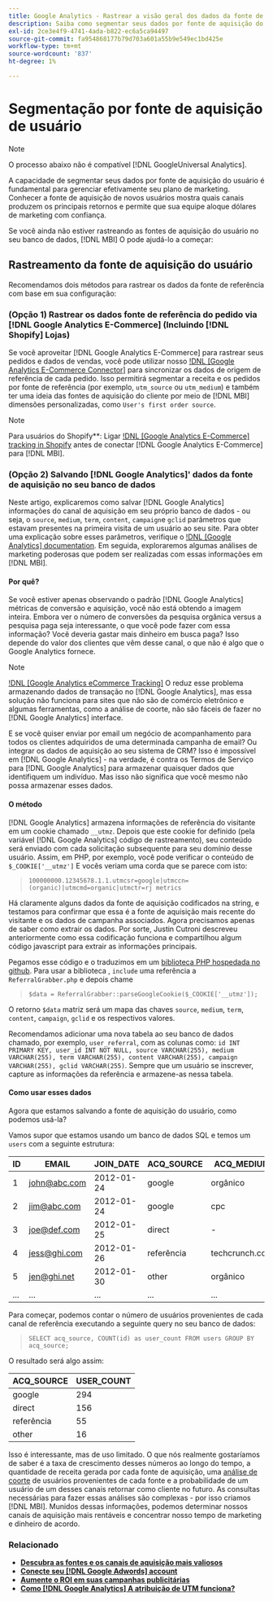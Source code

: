 ```yaml
---
title: Google Analytics - Rastrear a visão geral dos dados da fonte de aquisição do usuário
description: Saiba como segmentar seus dados por fonte de aquisição do usuário.
exl-id: 2ce3e4f9-4741-4ada-b822-ec6a5ca94497
source-git-commit: fa954868177b79d703a601a55b9e549ec1bd425e
workflow-type: tm+mt
source-wordcount: '837'
ht-degree: 1%

---
```


# Segmentação por fonte de aquisição de usuário

>[!NOTE]
>
>O processo abaixo não é compatível [!DNL GoogleUniversal Analytics].

A capacidade de segmentar seus dados por fonte de aquisição do usuário é fundamental para gerenciar efetivamente seu plano de marketing. Conhecer a fonte de aquisição de novos usuários mostra quais canais produzem os principais retornos e permite que sua equipe aloque dólares de marketing com confiança.

Se você ainda não estiver rastreando as fontes de aquisição do usuário no seu banco de dados, [!DNL MBI] O pode ajudá-lo a começar:

## Rastreamento da fonte de aquisição do usuário

Recomendamos dois métodos para rastrear os dados da fonte de referência com base em sua configuração:

### (Opção 1) Rastrear os dados fonte de referência do pedido via [!DNL Google Analytics E-Commerce] (Incluindo [!DNL Shopify] Lojas)

Se você aproveitar [!DNL Google Analytics E-Commerce] para rastrear seus pedidos e dados de vendas, você pode utilizar nosso [!DNL [Google Analytics E-Commerce Connector]](../importing-data/integrations/google-ecommerce.md) para sincronizar os dados de origem de referência de cada pedido. Isso permitirá segmentar a receita e os pedidos por fonte de referência (por exemplo, `utm_source` ou `utm_medium`) e também ter uma ideia das fontes de aquisição do cliente por meio de [!DNL MBI] dimensões personalizadas, como `User's first order source`.

>[!NOTE]
>
>Para usuários do Shopify**: Ligar [!DNL [Google Analytics E-Commerce] tracking in Shopify](http://docs.shopify.com/manual/settings/general/google-analytics#ecommerce-tracking) antes de conectar [!DNL Google Analytics E-Commerce] para [!DNL MBI].

### (Opção 2) Salvando [!DNL Google Analytics]&#39; dados da fonte de aquisição no seu banco de dados

Neste artigo, explicaremos como salvar [!DNL Google Analytics] informações do canal de aquisição em seu próprio banco de dados - ou seja, o `source`, `medium`, `term`, `content`, `campaign`e `gclid` parâmetros que estavam presentes na primeira visita de um usuário ao seu site. Para obter uma explicação sobre esses parâmetros, verifique o [!DNL [Google Analytics] documentation](http://support.google.com/analytics/bin/answer.py?hl=en&amp;answer=1191184). Em seguida, exploraremos algumas análises de marketing poderosas que podem ser realizadas com essas informações em [!DNL MBI].

#### Por quê?

Se você estiver apenas observando o padrão [!DNL Google Analytics] métricas de conversão e aquisição, você não está obtendo a imagem inteira. Embora ver o número de conversões da pesquisa orgânica versus a pesquisa paga seja interessante, o que você pode fazer com essa informação? Você deveria gastar mais dinheiro em busca paga? Isso depende do valor dos clientes que vêm desse canal, o que não é algo que o Google Analytics fornece.

>[!NOTE]
>
>[!DNL [Google Analytics eCommerce Tracking]](https://developers.google.com/analytics/devguides/collection/gajs/gaTrackingEcommerce) O reduz esse problema armazenando dados de transação no [!DNL Google Analytics], mas essa solução não funciona para sites que não são de comércio eletrônico e algumas ferramentas, como a análise de coorte, não são fáceis de fazer no [!DNL Google Analytics] interface.

E se você quiser enviar por email um negócio de acompanhamento para todos os clientes adquiridos de uma determinada campanha de email? Ou integrar os dados de aquisição ao seu sistema de CRM? Isso é impossível em [!DNL Google Analytics] - na verdade, é contra os Termos de Serviço para [!DNL Google Analytics] para armazenar quaisquer dados que identifiquem um indivíduo.  Mas isso não significa que você mesmo não possa armazenar esses dados.

#### O método

[!DNL Google Analytics] armazena informações de referência do visitante em um cookie chamado `__utmz`. Depois que este cookie for definido (pela variável [!DNL Google Analytics] código de rastreamento), seu conteúdo será enviado com cada solicitação subsequente para seu domínio desse usuário. Assim, em PHP, por exemplo, você pode verificar o conteúdo de `$_COOKIE['__utmz']` E vocês veriam uma corda que se parece com isto:

> `100000000.12345678.1.1.utmcsr=google|utmccn=(organic)|utmcmd=organic|utmctr=rj metrics`

Há claramente alguns dados da fonte de aquisição codificados na string, e testamos para confirmar que essa é a fonte de aquisição mais recente do visitante e os dados de campanha associados. Agora precisamos apenas de saber como extrair os dados. Por sorte, Justin Cutroni descreveu anteriormente como essa codificação funciona e compartilhou algum código javascript para extrair as informações principais.

Pegamos esse código e o traduzimos em um [biblioteca PHP hospedada no github](https://github.com/RJMetrics/referral-grabber-php).   Para usar a biblioteca , `include` uma referência a `ReferralGrabber.php` e depois chame

> `$data = ReferralGrabber::parseGoogleCookie($_COOKIE['__utmz']);`

O retorno `$data` matriz será um mapa das chaves `source`, `medium`, `term`, `content`, `campaign`, `gclid` e os respectivos valores.

Recomendamos adicionar uma nova tabela ao seu banco de dados chamado, por exemplo, `user_referral`, com as colunas como: `id INT PRIMARY KEY, user_id INT NOT NULL, source VARCHAR(255), medium VARCHAR(255), term VARCHAR(255), content VARCHAR(255), campaign VARCHAR(255), gclid VARCHAR(255)`. Sempre que um usuário se inscrever, capture as informações da referência e armazene-as nessa tabela.

#### Como usar esses dados

Agora que estamos salvando a fonte de aquisição do usuário, como podemos usá-la?

Vamos supor que estamos usando um banco de dados SQL e temos um `users` com a seguinte estrutura:

| ID | EMAIL | JOIN_DATE | ACQ_SOURCE | ACQ_MEDIUM |
|--- |--- |--- |--- |--- |
| 1 | john@abc.com | 2012-01-24 | google | orgânico |
| 2 | jim@abc.com | 2012-01-24 | google | cpc |
| 3 | joe@def.com | 2012-01-25 | direct | - |
| 4 | jess@ghi.com | 2012-01-26 | referência | techcrunch.com |
| 5 | jen@ghi.net | 2012-01-30 | other | orgânico |
| ... | ... | ... | ... | ... |

Para começar, podemos contar o número de usuários provenientes de cada canal de referência executando a seguinte query no seu banco de dados:

> `SELECT acq_source, COUNT(id) as user_count FROM users GROUP BY acq_source;`

O resultado será algo assim:

| ACQ_SOURCE | USER_COUNT |
|--- |--- |
| google | 294 |
| direct | 156 |
| referência | 55 |
| other | 16 |

Isso é interessante, mas de uso limitado. O que nós realmente gostaríamos de saber é a taxa de crescimento desses números ao longo do tempo, a quantidade de receita gerada por cada fonte de aquisição, uma [análise de coorte](http://cohortanalysis.com/) de usuários provenientes de cada fonte e a probabilidade de um usuário de um desses canais retornar como cliente no futuro. As consultas necessárias para fazer essas análises são complexas - por isso criamos [!DNL MBI]. Munidos dessas informações, podemos determinar nossos canais de aquisição mais rentáveis e concentrar nosso tempo de marketing e dinheiro de acordo.

### Relacionado

* **[Descubra as fontes e os canais de aquisição mais valiosos](../analysis/most-value-source-channel.md)**
* **[Conecte seu [!DNL Google Adwords] account](../importing-data/integrations/google-adwords.md)**
* **[Aumente o ROI em suas campanhas publicitárias](../analysis/roi-ad-camp.md)**
* **[Como [!DNL Google Analytics] A atribuição de UTM funciona?](../analysis/utm-attributes.md)**
